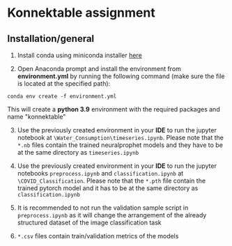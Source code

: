 # Konnektable assignment

## Installation/general
1. Install conda using miniconda installer [here](https://www.anaconda.com/download/success)

2. Open Anaconda prompt and install the environment from **environment.yml** by running the following command (make sure the file is located at the specified path):
```
conda env create -f environment.yml
```
This will create a **python 3.9** environment with the required packages and name "konnektable"

3. Use the previously created environment in your **IDE** to run the jupyter notebook at `\Water_Consumption\timeseries.ipynb`. 
Please note that the `*.nb` files contain the trained neuralprophet models and they have to be at the same directory as `timeseries.ipynb`

4. Use the previously created environment in your **IDE** to run the jupyter notebooks `preprocess.ipynb` and `classification.ipynb` at `\COVID_Classification`. 
Please note that the `*.pth` file contain the trained pytorch model and it has to be at the same directory as `classification.ipynb`

5. It is recommended to not run the validation sample script in `preprocess.ipynb` as it will change the arrangement of the already structured dataset of the image classification task

6. `*.csv` files contain train/validation metrics of the models
